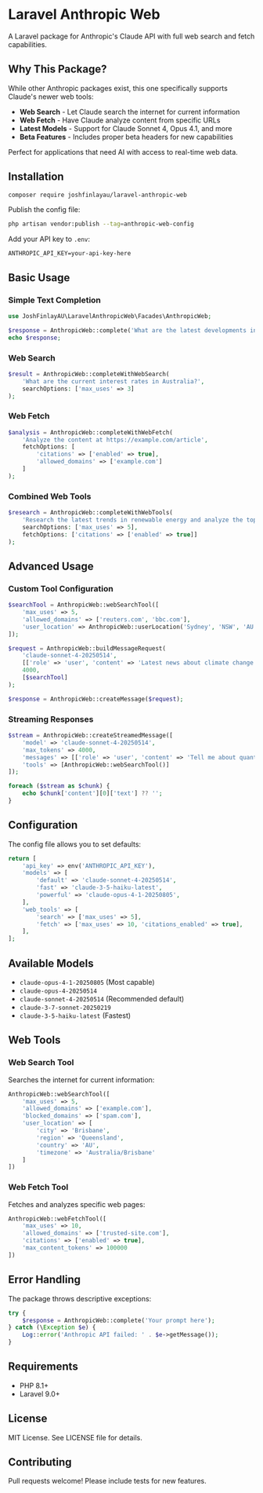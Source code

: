 # Laravel Anthropic Web

A Laravel package for Anthropic's Claude API with full web search and fetch capabilities.

## Why This Package?

While other Anthropic packages exist, this one specifically supports Claude's newer web tools:
- **Web Search** - Let Claude search the internet for current information
- **Web Fetch** - Have Claude analyze content from specific URLs
- **Latest Models** - Support for Claude Sonnet 4, Opus 4.1, and more
- **Beta Features** - Includes proper beta headers for new capabilities

Perfect for applications that need AI with access to real-time web data.

## Installation

```bash
composer require joshfinlayau/laravel-anthropic-web
```

Publish the config file:

```bash
php artisan vendor:publish --tag=anthropic-web-config
```

Add your API key to `.env`:

```env
ANTHROPIC_API_KEY=your-api-key-here
```

## Basic Usage

### Simple Text Completion

```php
use JoshFinlayAU\LaravelAnthropicWeb\Facades\AnthropicWeb;

$response = AnthropicWeb::complete('What are the latest developments in AI?');
echo $response;
```

### Web Search

```php
$result = AnthropicWeb::completeWithWebSearch(
    'What are the current interest rates in Australia?',
    searchOptions: ['max_uses' => 3]
);
```

### Web Fetch

```php
$analysis = AnthropicWeb::completeWithWebFetch(
    'Analyze the content at https://example.com/article',
    fetchOptions: [
        'citations' => ['enabled' => true],
        'allowed_domains' => ['example.com']
    ]
);
```

### Combined Web Tools

```php
$research = AnthropicWeb::completeWithWebTools(
    'Research the latest trends in renewable energy and analyze the top 3 articles you find',
    searchOptions: ['max_uses' => 5],
    fetchOptions: ['citations' => ['enabled' => true]]
);
```

## Advanced Usage

### Custom Tool Configuration

```php
$searchTool = AnthropicWeb::webSearchTool([
    'max_uses' => 5,
    'allowed_domains' => ['reuters.com', 'bbc.com'],
    'user_location' => AnthropicWeb::userLocation('Sydney', 'NSW', 'AU', 'Australia/Sydney')
]);

$request = AnthropicWeb::buildMessageRequest(
    'claude-sonnet-4-20250514',
    [['role' => 'user', 'content' => 'Latest news about climate change']],
    4000,
    [$searchTool]
);

$response = AnthropicWeb::createMessage($request);
```

### Streaming Responses

```php
$stream = AnthropicWeb::createStreamedMessage([
    'model' => 'claude-sonnet-4-20250514',
    'max_tokens' => 4000,
    'messages' => [['role' => 'user', 'content' => 'Tell me about quantum computing']],
    'tools' => [AnthropicWeb::webSearchTool()]
]);

foreach ($stream as $chunk) {
    echo $chunk['content'][0]['text'] ?? '';
}
```

## Configuration

The config file allows you to set defaults:

```php
return [
    'api_key' => env('ANTHROPIC_API_KEY'),
    'models' => [
        'default' => 'claude-sonnet-4-20250514',
        'fast' => 'claude-3-5-haiku-latest',
        'powerful' => 'claude-opus-4-1-20250805',
    ],
    'web_tools' => [
        'search' => ['max_uses' => 5],
        'fetch' => ['max_uses' => 10, 'citations_enabled' => true],
    ],
];
```

## Available Models

- `claude-opus-4-1-20250805` (Most capable)
- `claude-opus-4-20250514`
- `claude-sonnet-4-20250514` (Recommended default)
- `claude-3-7-sonnet-20250219`
- `claude-3-5-haiku-latest` (Fastest)

## Web Tools

### Web Search Tool

Searches the internet for current information:

```php
AnthropicWeb::webSearchTool([
    'max_uses' => 5,
    'allowed_domains' => ['example.com'],
    'blocked_domains' => ['spam.com'],
    'user_location' => [
        'city' => 'Brisbane',
        'region' => 'Queensland',
        'country' => 'AU',
        'timezone' => 'Australia/Brisbane'
    ]
])
```

### Web Fetch Tool

Fetches and analyzes specific web pages:

```php
AnthropicWeb::webFetchTool([
    'max_uses' => 10,
    'allowed_domains' => ['trusted-site.com'],
    'citations' => ['enabled' => true],
    'max_content_tokens' => 100000
])
```

## Error Handling

The package throws descriptive exceptions:

```php
try {
    $response = AnthropicWeb::complete('Your prompt here');
} catch (\Exception $e) {
    Log::error('Anthropic API failed: ' . $e->getMessage());
}
```

## Requirements

- PHP 8.1+
- Laravel 9.0+

## License

MIT License. See LICENSE file for details.

## Contributing

Pull requests welcome! Please include tests for new features.
